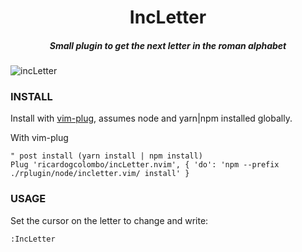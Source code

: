 <h1 align="center">IncLetter</h1>

<h5 align="center"> Small plugin to get the next letter in the roman alphabet</h5>

![incLetter](/media/incLetter.gif?raw=true 'incLetter')


### INSTALL
Install with [vim-plug](https://github.com/junegunn/vim-plug), assumes node and
yarn|npm installed globally.

With vim-plug
```vim
" post install (yarn install | npm install)
Plug 'ricardogcolombo/incLetter.nvim', { 'do': 'npm --prefix ./rplugin/node/incletter.vim/ install' }
```

### USAGE
Set the cursor on the letter to change and write:

```vim
:IncLetter
```
